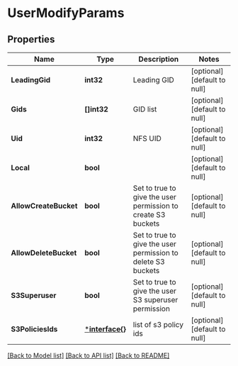 # UserModifyParams

## Properties
Name | Type | Description | Notes
------------ | ------------- | ------------- | -------------
**LeadingGid** | **int32** | Leading GID | [optional] [default to null]
**Gids** | **[]int32** | GID list | [optional] [default to null]
**Uid** | **int32** | NFS UID | [optional] [default to null]
**Local** | **bool** |  | [optional] [default to null]
**AllowCreateBucket** | **bool** | Set to true to give the user permission to create S3 buckets | [optional] [default to null]
**AllowDeleteBucket** | **bool** | Set to true to give the user permission to delete S3 buckets | [optional] [default to null]
**S3Superuser** | **bool** | Set to true to give the user S3 superuser permission | [optional] [default to null]
**S3PoliciesIds** | [***interface{}**](interface{}.md) | list of s3 policy ids | [optional] [default to null]

[[Back to Model list]](../README.md#documentation-for-models) [[Back to API list]](../README.md#documentation-for-api-endpoints) [[Back to README]](../README.md)


